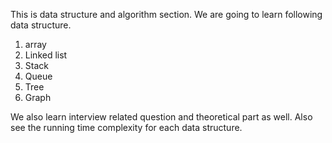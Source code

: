 This is data structure and algorithm section.
We are going to learn following data structure.
1. array
2. Linked list
3. Stack
4. Queue
5. Tree
6. Graph

We also learn interview related question and theoretical part as well.
Also see the running time complexity for each data structure.

